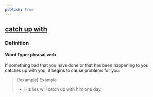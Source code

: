 ```yaml
---
publish: true
---
```


## [catch up with](https://dictionary.cambridge.org/dictionary/english/catch-up-with)

### Definition
#### Word Type: phrasal verb
If something bad that you have done or that has been happening to you catches up with you, it begins to cause problems for you:

>[!example] Example
> - His lies will catch up with him one day.
